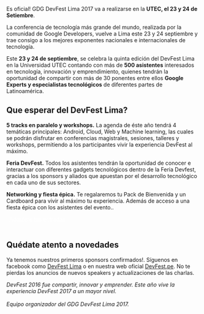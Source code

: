 Es oficial! GDG DevFest Lima 2017 va a realizarse en la **UTEC, el 23 y 24 de Setiembre**.

La conferencia de tecnología más grande del mundo, realizada por la comunidad de Google Developers, vuelve a Lima este 23 y 24 septiembre y trae consigo a los mejores exponentes nacionales e internacionales de tecnología.

Este **23 y 24 de septiembre**, se celebra la quinta edición del DevFest Lima en la Universidad UTEC contando con más de **500 asistentes** interesados en tecnología, innovación y emprendimiento, quienes tendrán la oportunidad de compartir con más de 30 ponentes entre ellos **Google Experts y especialistas tecnológicos** de diferentes partes de Latinoamérica.

## Que esperar del DevFest Lima?

**5 tracks en paralelo y workshops.**
La agenda de éste año tendrá 4 temáticas principales: Android, Cloud, Web y Machine learning, las cuales se podrán disfrutar en conferencias magistrales, sesiones, talleres y workshops, permitiendo a los participantes vivir la experiencia DevFest al máximo.

**Feria DevFest.**
Todos los asistentes tendrán la oportunidad de conocer e interactuar con diferentes gadgets tecnológicos dentro de la Feria Devfest, gracias a los sponsors y aliados que apuestan por el desarrollo tecnológico en cada uno de sus sectores.

**Networking y fiesta épica.**
Te regalaremos tu Pack de Bienvenida y un Cardboard para vivir al máximo tu experiencia. Además de acceso a una fiesta épica con los asistentes del evento..

<div class="text-center">
<a href="http://bit.ly/DevFestLima2017" target="_blank" class="style-scope header-content" style="color: white; ">
  <paper-button class="primary style-scope header-content x-scope paper-button-0" raised="" role="button" tabindex="0" animated="" aria-disabled="false" elevation="1"><iron-icon icon="ticket" style="margin-right: 8px;"></iron-icon> Adquiere tus entradas</paper-button>
</a>
</div>

<br/>

## Quédate atento a novedades

Ya tenemos nuestros primeros sponsors confirmados!. Síguenos en facebook como [DevFest Lima](https://www.facebook.com/DevFestLima/) o en nuestra web oficial [DevFest.pe](https://devfest.pe/). No te pierdas los anuncios de nuevos speakers y actualizaciones de las charlas.

<span><i>
DevFest 2016 fue compartir, innovar y emprender. Este año vive la experiencia DevFest 2017 a un mayor nivel.</br></br>
Equipo organizador del GDG DevFest Lima 2017.
</i></span>
